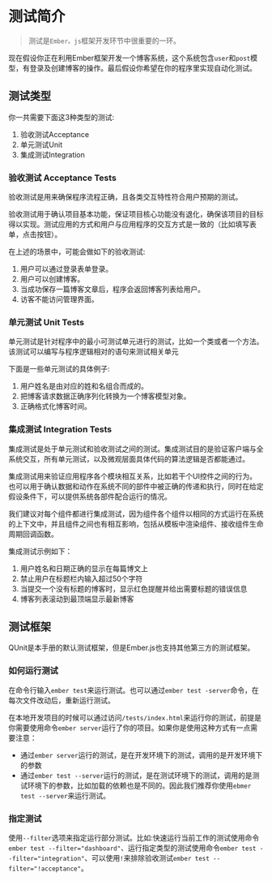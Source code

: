 # 测试简介

> 测试是`Ember。js`框架开发环节中很重要的一环。

现在假设你正在利用Ember框架开发一个博客系统，这个系统包含`user`和`post`模型，有登录及创建博客的操作。最后假设你希望在你的程序里实现自动化测试。

## 测试类型

你一共需要下面这3种类型的测试:

1. 验收测试Acceptance
2. 单元测试Unit
3. 集成测试Integration

### 验收测试 Acceptance Tests

验收测试是用来确保程序流程正确，且各类交互特性符合用户预期的测试。

验收测试用于确认项目基本功能，保证项目核心功能没有退化，确保该项目的目标得以实现。测试应用的方式和用户与应用程序的交互方式是一致的（比如填写表单，点击按钮）。

在上述的场景中，可能会做如下的验收测试:

1. 用户可以通过登录表单登录。
2. 用户可以创建博客。
3. 当成功保存一篇博客文章后，程序会返回博客列表给用户。
4. 访客不能访问管理界面。

### 单元测试 Unit Tests

单元测试是针对程序中的最小可测试单元进行的测试，比如一个类或者一个方法。该测试可以编写与程序逻辑相对的语句来测试相关单元

下面是一些单元测试的具体例子:

1. 用户姓名是由对应的姓和名组合而成的。
2. 把博客请求数据正确序列化转换为一个博客模型对象。
3. 正确格式化博客时间。

### 集成测试 Integration Tests

集成测试是处于单元测试和验收测试之间的测试。集成测试目的是验证客户端与全系统交互，所有单元测试，以及微观层面具体代码的算法逻辑是否都能通过。

集成测试用来验证应用程序各个模块相互关系，比如若干个UI控件之间的行为。也可以用于确认数据和动作在系统不同的部件中被正确的传递和执行，同时在给定假设条件下，可以提供系统各部件配合运行的情况。  

我们建议对每个组件都进行集成测试，因为组件各个组件以相同的方式运行在系统的上下文中，并且组件之间也有相互影响，包括从模板中渲染组件、接收组件生命周期回调函数。

集成测试示例如下：

1. 用户姓名和日期正确的显示在每篇博文上
2. 禁止用户在标题栏内输入超过50个字符
3. 当提交一个没有标题的博客时，显示红色提醒并给出需要标题的错误信息
4. 博客列表滚动到最顶端显示最新博客

## 测试框架

QUnit是本手册的默认测试框架，但是Ember.js也支持其他第三方的测试框架。

### 如何运行测试

在命令行输入`ember test`来运行测试。也可以通过`ember test -server`命令，在每次文件改动后，重新运行测试。

在本地开发项目的时候可以通过访问`/tests/index.html`来运行你的测试，前提是你需要使用命令`ember server`运行了你的项目。如果你是使用这种方式有一点需要注意：

* 通过`ember server`运行的测试，是在开发环境下的测试，调用的是开发环境下的参数
* 通过`ember test --server`运行的测试，是在测试环境下的测试，调用的是测试环境下的参数，比如加载的依赖也是不同的。因此我们推荐你使用`ebmer test --server`来运行测试。


### 指定测试

使用`--filter`选项来指定运行部分测试。比如:快速运行当前工作的测试使用命令`ember test --filter="dashboard"`、运行指定类型的测试使用命令`ember test --filter="integration"`、可以使用`!`来排除验收测试`ember test --filter="!acceptance"`。

